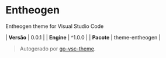 # Entheogen

Entheogen theme for Visual Studio Code

| **Versão** | 0.0.1 |
| **Engine** | ^1.0.0 |
| **Pacote** | theme-entheogen |

> Autogerado por [go-vsc-theme](https://github.com/natalbu/go-vsc-theme).
